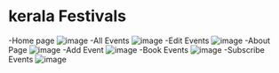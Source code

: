 # kerala Festivals
-Home page
![image](https://github.com/Godwingodu/Kerala-Festivals/assets/108955514/020c14b6-a025-47ac-9202-bcfda2f072cd)
-All Events
![image](https://github.com/Godwingodu/Kerala-Festivals/assets/108955514/5140f345-9b2f-4cb1-ace9-fb5ad6b3ec7e)
-Edit Events
![image](https://github.com/Godwingodu/Kerala-Festivals/assets/108955514/ca128871-4964-432e-adfd-fa20259fd338)
-About Page
![image](https://github.com/Godwingodu/Kerala-Festivals/assets/108955514/52d19519-6a51-4b54-8b87-3b29e5726f83)
-Add Event
![image](https://github.com/Godwingodu/Kerala-Festivals/assets/108955514/295d1d64-ff36-494f-889f-4b897d47c3b2)
-Book Events
![image](https://github.com/Godwingodu/Kerala-Festivals/assets/108955514/a8a34428-979f-406d-9c30-25d5ac8776dd)
-Subscribe Events
![image](https://github.com/Godwingodu/Kerala-Festivals/assets/108955514/8638d6e8-f64a-44d9-b30c-119c359a2653)




